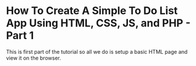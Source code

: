 # How To Create A Simple To Do List App Using HTML, CSS, JS, and PHP - Part 1

This is first part of the tutorial so all we do is setup a basic HTML page and view it on the browser.